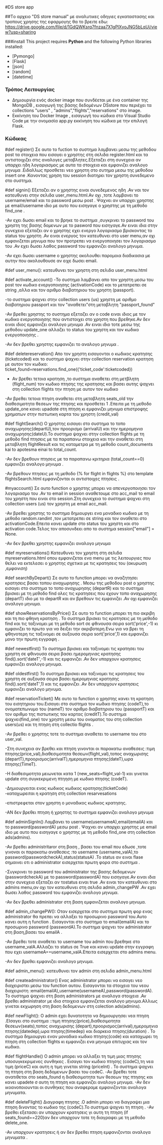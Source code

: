 #DS store app

##Tο αρχειο "DS store manual" με αναλυτικες οδηγιες εγκαταστασης και τροπους χρησης της εφαρμογης θα το βρειτε εδω:
https://drive.google.com/file/d/1GdQWKsrq7fnzaa7X1gPlXyoJNG5bLqUj/view?usp=sharing


###install
This project requires **Python** and the following Python libraries installed:

- [Pymongo]
- [Flask]
- [json]
- [random]
- [datetime]


### Τρόπος Λειτουργίας

- Δημιουργία ενός docker image που συνδέεται με ένα container της MongoDB , εισαγωγή της βάσης δεδομένων DSstore που περιέχει τα collections "users" , "admins","flights","reservations" στο image.
- Εκκίνηση του Docker Image , εισαγωγή του κώδικα στο Visual Studio Code με την ονομασία app.py εκκίνηση του κώδικα με την επιλογή Flask.

### Κώδικας

#def register()
Σε αυτο το fuction το συστημα λαμβανει μεσω της μεθοδου post τα στοιχεια που εισαγει ο χρηστης στη σελιδα register.html και τα αντιστοιχιζει στις αναλογες μεταβλητες.Εξεταζει στη συνεχεια αν υπαρχει ηδη λογαριασμος με αυτα τα στοιχεια και εμφανιζει αναλογο μηνυμα .Ειδαλλως προσθετει νεο χρηστη στο συτημα μεσω της μεθοδου insert one .Κανοντας χρηση του session διατηρει τον χρηστη συνεδεμενο στο συστημα.

#def signin()
Εξεταζει αν ο χρηστης ειναι συνεδεμενος ηδη .Αν ναι τον κατευθυνει στην σελιδα user_menu.html.Αν οχι ,τοτε λαμβανει το username/email  και το password μεσω post . Ψαχνει αν υπαρχει χρηστης με email/username ιδιο με αυτο που εισηγαγε ο χρηστης με τη μεθοδο find_one .

-Αν εχει δωσει  email και το βρηκε το συστημα ,συγκρινει το password του χρηστη της βασης δομενων με το pasword που εισηγαγε.Αν ειναι ιδια στην συνεχεια εξεταζει αν ο χρηστης εχει ενεργο λογαριασμο βρισκοντας το status του χρηστη .Αν ειναι ενεργος τον κατευθυνει στo user menu,αν οχι εμφανιζεται μηνυμα που τον προτρεπει να ενεργοποιησει τον λογαριασμο του .Αν εχει δωσει λαθος password του εμφανιζει αναλογο μηνυμα.

-Αν εχει δωσει username ο χρηστης ακολουθει παρομοια διαδικασια με αυτην που ακολουθουσε αν ειχε δωσει email.

#def user_menu():
κατευθυνει τον χρηστη στη σελιδα  user_menu.html

#def activate_account()
-Το συστημα λαμβανει απο τον χρηστη μεσω του post τον κωδικο ενεργοποιησης (activationCode) και το μετατρεπει σε string ,αλλα και τον αριθμο διαβατηριου του χρηστη (passport).

-το συστημα ψαχνει στην collection users (us) χρηστη με αριθμο διαβατηριου passport και τον "αναθετει"στη μεταβλητη "passport_found"

-Αν βρεθει χρηστης το συστημα εξεταζει αν ο code ειναι ιδιος με τον κωδικο ενεργοποιησης που αντιστοιχει στο χρηστη που βρεθηκε.Αν δεν ειναι ιδιος εμφανιζει αναλογο μηνυμα .Αν ειναι ιδιο τοτε μεσω της μεθοδου update_one αλλαζει το status του χρηστη και τον κωδικο ενεργοποιησης .

-Αν δεν βρεθει χρηστης εμφανιζει το αναλογο μηνυμα .

#def deletereservation()
Απο τον χρηστη εισαγονται ο κωδικος κρατησης (ticketcoded) και το συστημα ψαχνει στην collection reservation κρατηση με αυτον τον κωδικο:
ticket_found=reservations.find_one({'ticket_code':ticketcoded})
 - Αν βρεθει τετοια κρατηση ,το συστημα αναθετει στη μετβλητη (flight_num) τον κωδικο πτησης της κρατησης  και βασει αυτης ψαχνει στη collection flights την πτηση με αυτον τον κωδικο 
 
 -Αν βρεθει τετοια πτηση αναθετει στη μεταβλητη seats_old την διαθεσιμοτητα θεσεων της πτησης και προσθετει 1 .Επειτα  με τη μεθοδο update_one κανει upadαte στη πτηση κι εμφανιζει μηνυμα επιστροφης χρηματων στην πιστωτικη καρτα  του χρηστη (credit_val)


#def flightSearch()
Ο χρηστης εισαγει στο συστημα το τοπο αναχωρησης(departU),τον προορισμο (arrivalU) και την ημερομηνια αναχωρησης(dateU).Το συστημα ψαχνει στην collection flights με τη μεθοδο find πτησεις με τα παραπανω στοιχεια και την αναθετει στη μεταβλητη  flightResult και τις καταμετρα με τη μεθοδο count_documents kai to apotesma einai to total_count.

-Αν δεν βρεθουν πτησεις με τα παραπανω κριτηρια (total_count==0) εμφανιζει αναλογο μηνυμα .

-Αν βρεθουν πτησεις με τη μεθοδο {% for flight in flights %} στο template flightsSearch.html εμφανιζονται οι αντιστοιχες πτησεις .


#myaccount()
Σε αυτο function ο χρηστης μπορει να απενεργοποιησει τον λογαριασμο του .Αν το email in session αναθετουμε στο acc_mail το email του χρηστη που ειναι στο session.Στη συνεχεια το συστημα ψαχνει στη collection users (us) τον χρηστη με email  acc_mail.

-Αν βρεθει χρηστης το συστημα δημιουργει ενα μοναδικο κωδικο με τη μεθοδο random.randint ,τον μετατρεπει σε string και τον αναθετει  στο activationCode.Επειτα κανει update στο status του χρηστη και στο activation code.Τελος τον αποσυνδεει απο το συστημα  session["email"] = None.

-Αν δεν βρεθει χρηστης εμφανιζει αναλογο μηνυμα

#def myreservations()
Κατευθυνει τον χρηστη στη σελιδα myreservations.html οπου εμφανιζεται ενα menu με τις λειτουργιες που θελει να εκτελεσει ο χρηστης σχετικα με τις κρατησεις του (ακυρωση ,εμφανιση)


#def searchByDepart()
Σε αυτο το function μπορει να αναζητησει κρατησεις βασει τοπου αναχωρησης .
Μεσω της μεθοδου post ο χρηστης εισαγει στο συστημα το τοπο αναχωρησης (departR) και το συστημα βρισκει  με τη μεθοδο find  ολες τις κρατησεις που εχουν τοπο αναχωρησης (departT) ιδιο με το departR και αν βρεθουν τις εμφανιζει .Αν οχι εμφανιζει αναλογο μηνυμα.


#def showReservationsByPrice()
Σε αυτο το function μπορει  τη πιο ακριβη και τη πιο φθηνη κρατηση .
Το συστημα βρισκει  τις κρατησεις με τη μεθοδο find  και τις ταξινομει με τη μεθοδο sort σε φθινουσα σειρα sort('price',-1) κι εμφανιζει το πρωτο για να δειξει την ακριβοτερη.Ενω για να βρει τη φθηνοτερη τις ταξινομει σε αυξουσα σειρα sort('price',1) και εμφανιζει μονο την πρωτη εγγραφη .


#def newestfirst()
Το συστημα βρισκει και ταξινομει τις κρατησει του χρηστη σε φθινουσα σειρα βασει ημερομηνιας κρατησης find().sort('dateT',-1)  και τις εμφανιζει .Αν δεν υπαρχουν κρατησεις εμφανιζει αναλογο μηνυμα.

#def oldestfirst()
Το συστημα βρισκει και ταξινομει τις κρατησεις του χρηστη σε αυξουσα σειρα βασει ημερομηνιας κρατησης find().sort('dateT',1)  και τις εμφανιζει .Αν δεν υπαρχουν κρατησεις εμφανιζει αναλογο μηνυμα.


#def reservationTicket()
Με αυτο το function ο χρηστης κανει τη κρατηση του εισητηριου του.Εισαγει στο συστημα τον κωδικο πτησης (codeT),το ονοματεπωνυμο του (nameT) τον αριθμο διαβατηριου του (passportT) και τον αριθμο της πιστωτικης του καρτας (creditT).Το συστημα ψαχνει(find_one) τον χρηστη μεσω του ονοματος του στη collection users(us)  και τη πτηση στη collectio flights .

-Αν βρεθει ο χρηστης τοτε το συστημα αναθετει το username του στο user_val.

-Στη συνεχεια αν βρεθει και πτηση γινονται οι παρακατω αναθεσεις :τιμη πτησης(price_val),διαθεσιμοτητα θεσεων(flight_val),τοπος αναχωρισης (departT),προορισμος(arrivalT),ημερομηνια πτησης(dateT),ωρα πτησης(TimeT).

-Η διαθεσιμοτητα μειωνεται κατα 1 (new_seats=flight_val-1)
και γινεται update στη συγκεκριμενη πτηηση με κωδικο πτησης (codeT).

-Δημιουργειται ενας κωδικος κωδικος κρατησης(ticketCode)
-καταχωρειται η κρατηση στη collection resarvesations

-επιστρεφεται στον χρηστη ο μοναδικος κωδικος κρατησης.

-ΑΝ δεν βρεθει πτηση ή χρηστης το συστημα εμφανιζει αναλογο μηνυμα


#def adminSignIn()
Λαμβανει το username(usernameA),email(emailA)  και το password(passwordA) μεσω post . Ψαχνει αν υπαρχει χρηστης με email ιδιο με αυτο που εισηγαγε ο χρηστης με τη μεθοδο find_one  στη collection ads(admins).

-Αν  βρεθει administritaror στη βαση , βασει του email που εδωσε ,τοτε γινοναι οι παρακατω αναθεσεις :το username (username_valA),το password(passwordcheckA),status(statusA) .To status αν ειναι flase σημαινει οτι ο administrator εισερχεται πρωτη φορα στο συστημα .

-Συγκρινει το password του administrator της βασης δεδομενων (passwordcheckA) με το password(passwordA) που εισηγαγε.Αν ειναι ιδια στην συνεχεια εξεταζει αν τοstatus ειναι true .Αν ειναι τον κατευθυνει στo admins menu,αν οχι τον κατευθυνει στη σελιδα admin_changePW .Αν εχει δωσει λαθος password του εμφανιζει αναλογο μηνυμα.

-Αν δεν βρεθει administrator στη βαση εμφανιζεται αναλογο  μηνυμα.

#def admin_changePW():
Οταν εισερχεται στο συστημα πρωτη φορ ενας administrator θα πρεπει να αλλαξει το προσωρινο password του.Αυτο κανει αυτη η function .
Εισαγονται στο συστημα το email(emailA) και το προσωρινο  password (passwordA).Το συστημα ψαχνει τον administrator στη βαση,βασει του emailA .

-Αν βρεθει  τοτε αναθετει το username του admin  που βρεθηκε στο username_valA.Αλλαζει το status σε True και κανει update στην εγγραφη που εχει usernameA==username_valA.Επειτα εισερχεται στο admins menu.

-Aν δεν βρεθει εμφανιζει αναλογο μηνυμα.


#def admin_menu():
κατευθυνει τον admin στη σελιδα  admin_menu.html

#def createadministrator()
Ενας administrator μπορει να εισαγει νεο διαχειριστει μεσω του function αυτου.
Εισαγονται τα στοιχεια του νεου διαχειριστη :email(emailA),username(usernameA),password(passwordA).
Το συστημα ψαχνει στη βαση administrators με αναλογα στοιχεια .Αν βρεθει administrator με ιδια στοιχεια 
εμφανιζεται αναλογο μηνυμα.Αλλιως γινεται εκχωρηση στη βαση δεδομενων στη colection ads(admins).


#def newFlight():
O admin εχει δυνατοτητα να δημιουργησει νεα πτηση .ΕΙσαγει στο συστημα ::τιμη πτησης(price),διαθεσιμοτητα θεσεων(seats),τοπος αναχωρισης (depart),προορισμος(arrival),ημερομηνια πτησης(datedep),ωρα πτησης(timedep) και διαρκεια πτησης(duration) .
Το συστημα δημιουργει εναν μοναδικο κωδικο πτησης(code) και καταχωρει τη πτηση στη collection flights κι εμφανιζει ενα μηνυμα επιτυχιας και τον κωδικο.



#def flightHandle()
Ο admin μπορει να αλλαξει τη τιμη μιας πτησης υποσυγκεκριμενες συνθηκες .
Εισαγει τον κωδικο πτησης (codeC),τη νεα τιμη (priceC) και αυτη η τιμη γινεται string (priceInt) .
Το συστημα ψαχνει τη πτηση στη βαση δεδομενων βασει του codeC.
-Αν βρεθει τοτε ανατιθεται στο seats_found η διαθεσιμοτητα των θεσεων της πτησης  και κανει upadete σ αυτη τη πτηση και εμφανιζει αναλογο μηνυμα.
-Αν δεν ικοανοποιουνται οι συνθηκες που αναφεραμε εμφανιζονται αναλογα μηνυματα.


#def deleteFlight()
Διαγραφη πτησης .Ο  admin μπορει να διαγραψει μια πτηση δινοντας το κωδικο της (codeC).Το συστημα ψαχνει τη πτηση .
-Αν βρεθει εξετασει αν υπαρχουν κρατησεις γι αυτη τη πτηση (if seats_found==220)αν δεν υπαρχουν τοτε τη διαγραφει με τη μεθοδο  delete_one.

-Αν υπαρχουν κρατησεις ή αν δεν βρεθει πτηση εμφανιζονται αναλογα μηνυματα .
